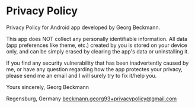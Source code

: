 # Privacy Policy


Privacy Policy for Android app developed by Georg Beckmann.

This app does NOT collect any personally identifiable information. All data (app preferences like theme, etc.) created by you is stored on your device only, and can be simply erased by clearing the app's data or uninstalling it.

If you find any security vulnerability that has been inadvertently caused by me, or have any question regarding how the app protectes your privacy, please send me an email and I will surely try to fix it/help you.

Yours sincerely,
Georg Beckmann

Regensburg, Germany
beckmann.georg93+privacypolicy@gmail.com
